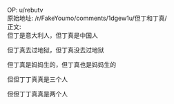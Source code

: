 
OP: u/rebutv  
原始地址: /r/FakeYoumo/comments/1dgew1u/但丁和丁真/  
正文:  
但丁是意大利人，但丁真是中国人

但丁真去过地狱，但丁真没去过地狱

但丁真是妈妈生的，但丁真也是妈妈生的

但但丁丁真真是三个人

但但丁丁真真是两个人
